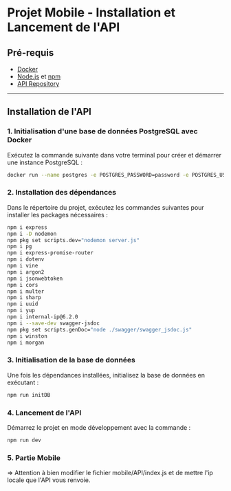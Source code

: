 # Projet Mobile - Installation et Lancement de l'API 

## Pré-requis  
- [Docker](https://www.docker.com/)  
- [Node.js](https://nodejs.org/) et [npm](https://www.npmjs.com/)  
- [API Repository](https://github.com/didi1219/API) 

---

## Installation de l'API  

### 1. Initialisation d'une base de données PostgreSQL avec Docker  
Exécutez la commande suivante dans votre terminal pour créer et démarrer une instance PostgreSQL :  

```bash
docker run --name postgres -e POSTGRES_PASSWORD=password -e POSTGRES_USER=john -e POSTGRES_DB=projetDB -p 5432:5432 --rm -d postgres
```
### 2. Installation des dépendances
Dans le répertoire du projet, exécutez les commandes suivantes pour installer les packages nécessaires :
```bash
npm i express
npm i -D nodemon
npm pkg set scripts.dev="nodemon server.js"
npm i pg
npm i express-promise-router
npm i dotenv
npm i vine
npm i argon2
npm i jsonwebtoken
npm i cors
npm i multer
npm i sharp
npm i uuid
npm i yup
npm i internal-ip@6.2.0
npm i --save-dev swagger-jsdoc
npm pkg set scripts.genDoc="node ./swagger/swagger_jsdoc.js"
npm i winston
npm i morgan
```

### 3. Initialisation de la base de données
Une fois les dépendances installées, initialisez la base de données en exécutant :
```bash
npm run initDB
```

### 4. Lancement de l'API
Démarrez le projet en mode développement avec la commande :
```bash
npm run dev
```
### 5. Partie Mobile 
=> Attention à bien modifier le fichier mobile/API/index.js et de mettre l'ip locale que l'API vous renvoie.

